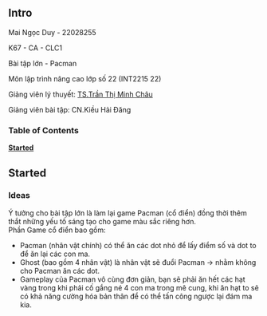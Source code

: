 ## Intro

Mai Ngọc Duy - 22028255 

K67 - CA - CLC1

Bài tập lớn - Pacman

Môn lập trình nâng cao lớp số 22 (INT2215 22)

Giảng viên lý thuyết: [TS.Trần Thị Minh Châu](https://uet.vnu.edu.vn/~chauttm/)

Giảng viên bài tập: CN.Kiều Hải Đăng 

### Table of Contents
**[Started](#started)**  

## Started

### Ideas
Ý tưởng cho bài tập lớn là làm lại game Pacman (cổ điển) đồng thời thêm thắt những yếu tố sáng tạo cho game màu sắc riêng hơn.  
Phần Game cổ điển bao gồm:
- Pacman (nhân vật chính) có thể ăn các dot nhỏ để lấy điểm số và dot to để ăn lại các con ma.
- Ghost (bao gồm 4 nhân vật) là nhân vật sẽ đuổi Pacman -> nhằm không cho Pacman ăn các dot.
- Gameplay của Pacman vô cùng đơn giản, bạn sẽ phải ăn hết các hạt vàng trong khi phải cố gắng né 4 con ma trong mê cung, khi ăn hạt to sẽ có khả năng cường 
hóa bản thân để có thể tấn công ngược lại đám ma kia.

